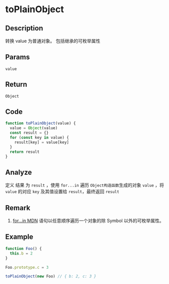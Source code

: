 # toPlainObject 

## Description 
转换 value 为普通对象。 包括继承的可枚举属性
## Params
`value`
## Return
`Object`

## Code
```js
function toPlainObject(value) {
  value = Object(value)
  const result = {}
  for (const key in value) {
    result[key] = value[key]
  }
  return result
}
```
## Analyze
定义 结果 为 `result` ，使用 `for...in` 遍历 `Object构造函数`生成的对象 `value` ，将 `value` 的对应 `key` 及其值设置给 `result`，最终返回 `result`
## Remark
1. [for...in MDN](https://developer.mozilla.org/zh-CN/docs/Web/JavaScript/Reference/Statements/for...in) 语句以任意顺序遍历一个对象的除 Symbol 以外的可枚举属性。
## Example
```js
function Foo() {
  this.b = 2
}

Foo.prototype.c = 3

toPlainObject(new Foo) // { b: 2, c: 3 } 
```
